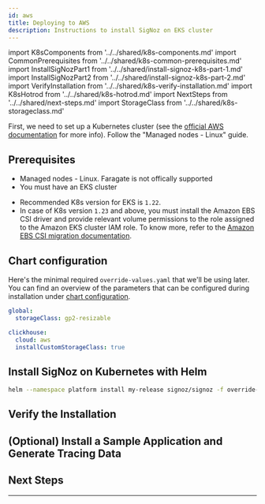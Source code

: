 ```yaml
---
id: aws
title: Deploying to AWS
description: Instructions to install SigNoz on EKS cluster
---
```


import K8sComponents from '../../shared/k8s-components.md'
import CommonPrerequisites from '../../shared/k8s-common-prerequisites.md'
import InstallSigNozPart1 from '../../shared/install-signoz-k8s-part-1.md'
import InstallSigNozPart2 from '../../shared/install-signoz-k8s-part-2.md'
import VerifyInstallation from '../../shared/k8s-verify-installation.md'
import K8sHotrod from '../../shared/k8s-hotrod.md'
import NextSteps from '../../shared/next-steps.md'
import StorageClass from '../../shared/k8s-storageclass.md'

First, we need to set up a Kubernetes cluster (see the
[official AWS documentation][1]
for more info). Follow the "Managed nodes - Linux" guide.

<K8sComponents />

## Prerequisites

- Managed nodes - Linux. Faragate is not offically supported
- You must have an EKS cluster

<CommonPrerequisites />

- Recommended K8s version for EKS is `1.22`.
- In case of K8s version `1.23` and above, you must install the Amazon EBS CSI driver
  and provide relevant volume permissions to the role assigned to the Amazon EKS cluster
  IAM role. To know more, refer to the [Amazon EBS CSI migration documentation][2].

## Chart configuration

Here's the minimal required `override-values.yaml` that we'll be using later. You can find
an overview of the parameters that can be configured during installation under
[chart configuration][3].

```yaml
global:
  storageClass: gp2-resizable

clickhouse:
  cloud: aws
  installCustomStorageClass: true
```

<StorageClass />

## Install SigNoz on Kubernetes with Helm

<InstallSigNozPart1 />

```bash
helm --namespace platform install my-release signoz/signoz -f override-values.yaml
```

<InstallSigNozPart2 />

## Verify the Installation

<VerifyInstallation />

## (Optional) Install a Sample Application and Generate Tracing Data

<K8sHotrod />

## Next Steps

<NextSteps />

---

[1]: https://docs.aws.amazon.com/eks/latest/userguide/getting-started-eksctl.html
[2]: https://docs.aws.amazon.com/eks/latest/userguide/ebs-csi-migration-faq.html
[3]: https://github.com/SigNoz/charts/tree/main/charts/signoz#configuration
